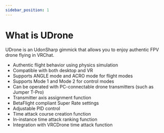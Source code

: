 ```yaml
---
sidebar_position: 1
---
```


# What is UDrone

UDrone is an UdonSharp gimmick that allows you to enjoy authentic FPV drone flying in VRChat.

- Authentic flight behavior using physics simulation
- Compatible with both desktop and VR
- Supports ANGLE mode and ACRO mode for flight modes
- Supports Mode 1 and Mode 2 for control modes
- Can be operated with PC-connectable drone transmitters (such as Jumper T-Pro)
- Transmitter axis assignment function
- BetaFlight compliant Super Rate settings
- Adjustable PID control
- Time attack course creation function
- In-instance time attack ranking function
- Integration with VRCDrone time attack function
